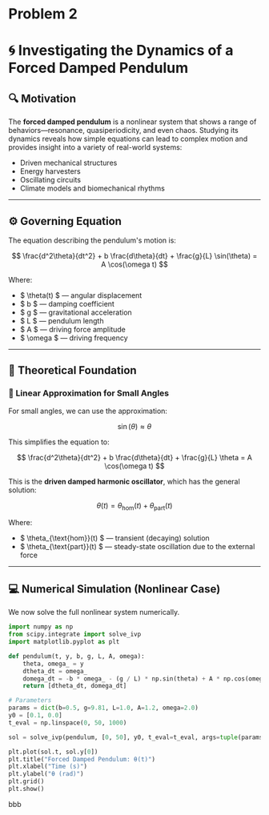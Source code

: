 # Problem 2
# 🌀 Investigating the Dynamics of a Forced Damped Pendulum

## 🔍 Motivation

The **forced damped pendulum** is a nonlinear system that shows a range of behaviors—resonance, quasiperiodicity, and even chaos. Studying its dynamics reveals how simple equations can lead to complex motion and provides insight into a variety of real-world systems:

- Driven mechanical structures
- Energy harvesters
- Oscillating circuits
- Climate models and biomechanical rhythms

---

## ⚙️ Governing Equation

The equation describing the pendulum's motion is:

$$
\frac{d^2\theta}{dt^2} + b \frac{d\theta}{dt} + \frac{g}{L} \sin(\theta) = A \cos(\omega t)
$$

Where:

- $ \theta(t) $ — angular displacement  
- $ b $ — damping coefficient  
- $ g $ — gravitational acceleration  
- $ L $ — pendulum length  
- $ A $ — driving force amplitude  
- $ \omega $ — driving frequency

---

## 🧠 Theoretical Foundation

### 🔹 Linear Approximation for Small Angles

For small angles, we can use the approximation:

$$
\sin(\theta) \approx \theta
$$

This simplifies the equation to:

$$
\frac{d^2\theta}{dt^2} + b \frac{d\theta}{dt} + \frac{g}{L} \theta = A \cos(\omega t)
$$

This is the **driven damped harmonic oscillator**, which has the general solution:

$$
\theta(t) = \theta_{\text{hom}}(t) + \theta_{\text{part}}(t)
$$

Where:

- $ \theta_{\text{hom}}(t) $ — transient (decaying) solution  
- $ \theta_{\text{part}}(t) $ — steady-state oscillation due to the external force

---

## 💻 Numerical Simulation (Nonlinear Case)

We now solve the full nonlinear system numerically.

```python
import numpy as np
from scipy.integrate import solve_ivp
import matplotlib.pyplot as plt

def pendulum(t, y, b, g, L, A, omega):
    theta, omega_ = y
    dtheta_dt = omega_
    domega_dt = -b * omega_ - (g / L) * np.sin(theta) + A * np.cos(omega * t)
    return [dtheta_dt, domega_dt]

# Parameters
params = dict(b=0.5, g=9.81, L=1.0, A=1.2, omega=2.0)
y0 = [0.1, 0.0]
t_eval = np.linspace(0, 50, 1000)

sol = solve_ivp(pendulum, [0, 50], y0, t_eval=t_eval, args=tuple(params.values()))

plt.plot(sol.t, sol.y[0])
plt.title("Forced Damped Pendulum: θ(t)")
plt.xlabel("Time (s)")
plt.ylabel("θ (rad)")
plt.grid()
plt.show()
```
bbb